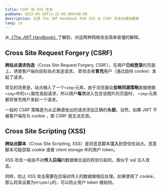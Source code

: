 ```yaml
---
title: CSRF 和 XSS 攻击
pubDate: 2022-09-10T13:15:00.000+08:00
description: 记录 The JWT Handbook 中对 XSS 与 CSRF 攻击的通俗解释
lang: zh
---
```


从[《The JWT Handbook》](https://auth0.com/resources/ebooks/jwt-handbook)了解到，对这两种网络攻击简单易懂的解释。

## Cross Site Request Forgery (CSRF)

**跨站点请求伪造**（Cross Site Request Forgery, CSRF），在用户**已经登录**的页面上，诱使客户端向目标站点发送请求。
即攻击者**冒充**用户（通过劫持 cookie）发起了请求。

常见的场景是，站点植入了一个`<img>`元素，由于浏览器会**忽略同源策略**直接根据`<img>`中的`src`属性发起请求，所以用户**每次**进入包含该图片的页面时，
`<img>`元素都将冒充用户发起一个请求。

一般的 CSRF 策略是为从正确源发出的请求添加正确的**头部**。当然，如果 JWT 不被客户端存为 cookie ，那 CSRF 就无法生效。

## Cross Site Scripting (XSS)

**跨站点脚本**（Cross Site Scripting, XSS）是将恶意脚本**注入**到受信任站点。恶意脚本可能窃取 cookie 或者 client storage 中的用户 token。

XSS 攻击一般由不对**传入后端**的数据做合适的校验引起的，类似于 sql 注入攻击。

同样，防止 XSS 攻击需要在后端对传入的数据做相应处理。如果使用了 cookie，那么将其设置为`HttpOnly`的，可以防止用户 token 被劫持。
